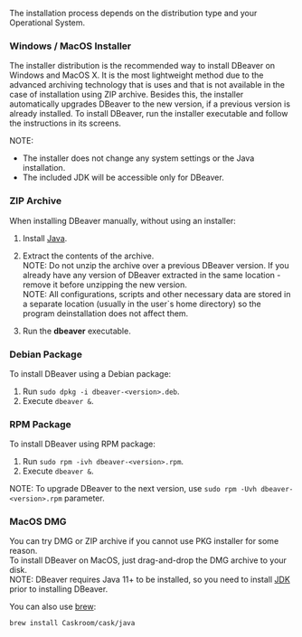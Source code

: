 The installation process depends on the distribution type and your Operational System.

### Windows / MacOS Installer
The installer distribution is the recommended way to install DBeaver on Windows and MacOS X. It is the most lightweight method due to the advanced archiving technology that is uses and that is not available in the case of installation using ZIP archive. Besides this, the installer automatically upgrades DBeaver to the new version, if a previous version is already installed.
To install DBeaver, run the installer executable and follow the instructions in its screens.

NOTE:

* The installer does not change any system settings or the Java installation. 
* The included JDK will be accessible only for DBeaver.  

### ZIP Archive
When installing DBeaver manually, without using an installer:

1. Install [Java](https://adoptopenjdk.net/).
3. Extract the contents of the archive.  
NOTE: Do not unzip the archive over a previous DBeaver version. 
If you already have any version of DBeaver extracted in the same location - remove it before unzipping the new version.  
NOTE: All configurations, scripts and other necessary data are stored in a separate location (usually in the user`s home directory) so the program deinstallation does not affect them.

4. Run the **dbeaver** executable.

### Debian Package
To install DBeaver using a Debian package:

1. Run `sudo dpkg -i dbeaver-<version>.deb`.  
2. Execute `dbeaver &`.  

### RPM Package
To install DBeaver using RPM package:

1. Run `sudo rpm -ivh dbeaver-<version>.rpm`.  
2. Execute `dbeaver &`.  

NOTE: To upgrade DBeaver to the next version, use `sudo rpm -Uvh dbeaver-<version>.rpm` parameter.

### MacOS DMG
You can try DMG or ZIP archive if you cannot use PKG installer for some reason.  
To install DBeaver on MacOS, just drag-and-drop the DMG archive to your disk.  
NOTE: DBeaver requires Java 11+ to be installed, so you need to install [JDK](https://adoptopenjdk.net/) prior to installing DBeaver.

You can also use [brew](http://macappstore.org/dbeaver-community/): 
```sh
brew install Caskroom/cask/java
```